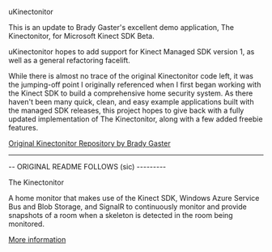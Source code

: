 uKinectonitor

This is an update to Brady Gaster's excellent demo application, The Kinectonitor, for Microsoft Kinect SDK Beta.

uKinectonitor hopes to add support for Kinect Managed SDK version 1, as well as a general refactoring facelift.

While there is almost no trace of the original Kinectonitor code left, it was the jumping-off point I originally
referenced when I first began working with the Kinect SDK to build a comprehensive home security system. As
there haven't been many quick, clean, and easy example applications built with the managed SDK releases, this
project hopes to give back with a fully updated implementation of The Kinectonitor, along with a few added
freebie features.

[Original Kinectonitor Repository by Brady Gaster](https://github.com/bradygaster/Kinectonitor)


------------------------------------------
-- ORIGINAL README FOLLOWS (sic) ---------

The Kinectonitor 

A home monitor that makes use of the Kinect SDK, Windows Azure Service Bus and Blob Storage, and SignalR to continuously monitor and provide snapshots of a room when a skeleton is detected in the room being monitored.

[More information](http://bradygaster.com/the-kinectonitor)
